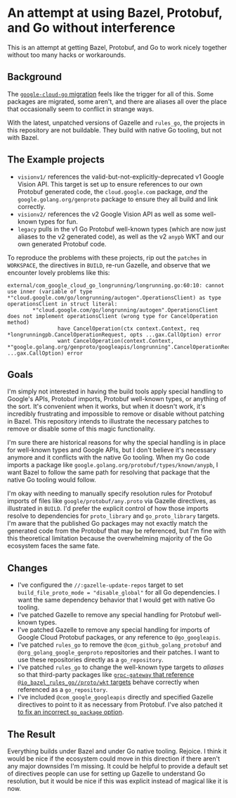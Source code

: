 # An attempt at using Bazel, Protobuf, and Go without interference

This is an attempt at getting Bazel, Protobuf, and Go to work nicely together
without too many hacks or workarounds.

## Background

The [`google-cloud-go`
migration](https://github.com/googleapis/google-cloud-go/blob/main/migration.md)
feels like the trigger for all of this. Some packages are migrated, some
aren't, and there are aliases all over the place that occasionally seem to
conflict in strange ways.

With the latest, unpatched versions of Gazelle and `rules_go`, the projects in
this repository are not buildable. They build with native Go tooling, but not
with Bazel.

## The Example projects

- `visionv1/` references the valid-but-not-explicitly-deprecated v1 Google
  Vision API. This target is set up to ensure references to our own Protobuf
  generated code, the `cloud.google.com` package, _and_ the
  `google.golang.org/genproto` package to ensure they all build and link
  correctly.
- `visionv2/` references the v2 Google Vision API as well as some well-known
  types for fun.
- `legacy` pulls in the v1 Go Protobuf well-known types (which are now just
  aliases to the v2 generated code), as well as the v2 `anypb` WKT and our own
  generated Protobuf code.

To reproduce the problems with these projects, rip out the `patches` in
`WORKSPACE`, the directives in `BUILD`, re-run Gazelle, and observe that we
encounter lovely problems like this:

```
external/com_google_cloud_go_longrunning/longrunning.go:60:10: cannot use inner (variable of type *"cloud.google.com/go/longrunning/autogen".OperationsClient) as type operationsClient in struct literal:
        *"cloud.google.com/go/longrunning/autogen".OperationsClient does not implement operationsClient (wrong type for CancelOperation method)
                have CancelOperation(ctx context.Context, req *longrunningpb.CancelOperationRequest, opts ...gax.CallOption) error
                want CancelOperation(context.Context, *"google.golang.org/genproto/googleapis/longrunning".CancelOperationRequest, ...gax.CallOption) error
```


## Goals

I'm simply not interested in having the build tools apply special handling to
Google's APIs, Protobuf imports, Protobuf well-known types, or anything of the
sort. It's convenient when it works, but when it doesn't work, it's incredibly
frustrating and impossible to remove or disable without patching in Bazel.
This repository intends to illustrate the necessary patches to remove or
disable some of this magic functionality.

I'm sure there are historical reasons for why the special handling is in place
for well-known types and Google APIs, but I don't believe it's necessary
anymore and it conflicts with the native Go tooling. When my Go code imports
a package like `google.golang.org/protobuf/types/known/anypb`, I want Bazel to
follow the same path for resolving that package that the native Go tooling
would follow.

I'm okay with needing to manually specify resolution rules for Protobuf
imports of files like `google/protobuf/any.proto` via Gazelle directives, as
illustrated in `BUILD`. I'd prefer the explicit control of how those imports
resolve to dependencies for `proto_library` and `go_proto_library` targets.
I'm aware that the published Go packages may not exactly match the generated
code from the Protobuf that may be referenced, but I'm fine with this
theoretical limitation because the overwhelming majority of the Go ecosystem
faces the same fate.

## Changes

- I've configured the `//:gazelle-update-repos` target to set
  `build_file_proto_mode = "disable_global"` for all Go dependencies. I want
  the same dependency behavior that I would get with native Go tooling.
- I've patched Gazelle to remove any special handling for Protobuf well-known
  types.
- I've patched Gazelle to remove any special handling for imports of Google
  Cloud Protobuf packages, or any reference to `@go_googleapis`.
- I've patched `rules_go` to remove the `@com_github_golang_protobuf` and
  `@org_golang_google_genproto` repositories and their patches. I want to use
  these repositories directly as a `go_repository`.
- I've patched `rules_go` to change the well-known type targets to _aliases_
  so that third-party packages like [`grpc-gateway` that reference
  `@io_bazel_rules_go//proto/wkt`
  targets](https://github.com/grpc-ecosystem/grpc-gateway/blob/0eb17c3d70415c44406b0f02265ceaad570d6fa3/runtime/BUILD.bazel#L30)
  behave correctly when referenced as a `go_repository`.
- I've included `@com_google_googleapis` directly and specified Gazelle
  directives to point to it as necessary from Protobuf. I've also patched it
  [to fix an incorrect `go_package`
  option](https://github.com/googleapis/googleapis/pull/782).

## The Result

Everything builds under Bazel and under Go native tooling. Rejoice. I think it
would be nice if the ecosystem could move in this direction if there aren't
any major downsides I'm missing. It could be helpful to provide a default set
of directives people can use for setting up Gazelle to understand Go
resolution, but it would be nice if this was explicit instead of magical like
it is now.

